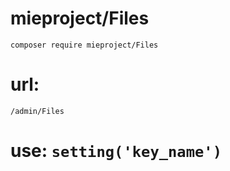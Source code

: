 
# mieproject/Files
    composer require mieproject/Files
    
# url:
`/admin/Files`

# use: `setting('key_name')`
